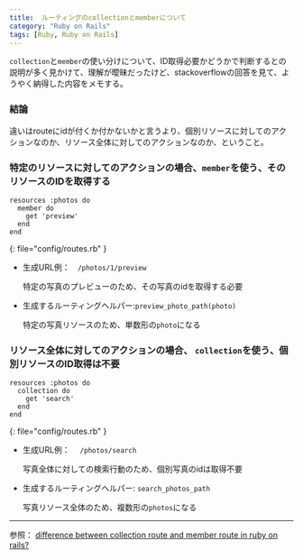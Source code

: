 ```yaml
---
title:  ルーティングのcollectionとmemberについて
category: "Ruby on Rails"
tags: [Ruby, Ruby on Rails]
---
```


`collection`と`member`の使い分けについて、ID取得必要かどうかで判断するとの説明が多く見かけて、理解が曖昧だったけど、stackoverflowの回答を見て、ようやく納得した内容をメモする。

### 結論
違いはrouteにidが付くか付かないかと言うより、個別リソースに対してのアクションなのか、リソース全体に対してのアクションなのか、ということ。

### 特定のリソースに対してのアクションの場合、`member`を使う、そのリソースのIDを取得する
```
resources :photos do
  member do
    get 'preview'
  end
end
```
{: file="config/routes.rb" }

- 生成URL例：　`/photos/1/preview`　　

  特定の写真のプレビューのため、その写真のidを取得する必要

- 生成するルーティングヘルパー:`preview_photo_path(photo)`　　　

  特定の写真リソースのため、単数形の`photo`になる


### リソース全体に対してのアクションの場合、 `collection`を使う、個別リソースのID取得は不要
```
resources :photos do
  collection do
    get 'search'
  end
end
```
{: file="config/routes.rb" }


- 生成URL例：　
`/photos/search`　　　

  写真全体に対しての検索行動のため、個別写真のidは取得不要

- 生成するルーティングヘルパー:
`search_photos_path`　　

  写真リソース全体のため、複数形の`photos`になる

---
参照：
[difference between collection route and member route in ruby on rails?](https://stackoverflow.com/questions/3028653/difference-between-collection-route-and-member-route-in-ruby-on-rails)